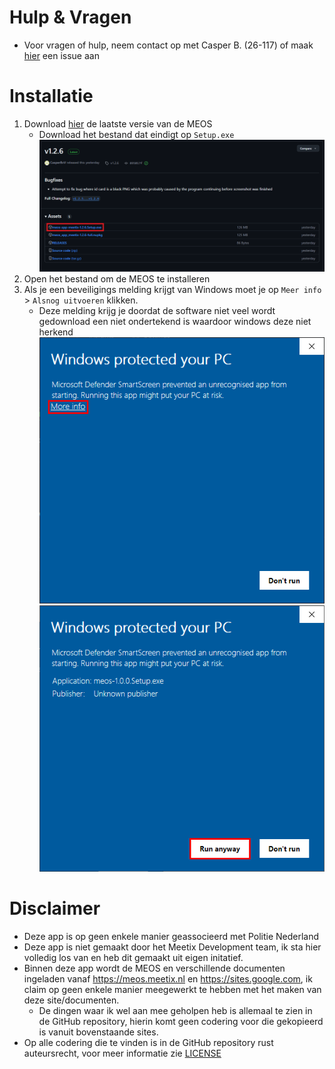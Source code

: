 # Hulp & Vragen
- Voor vragen of hulp, neem contact op met Casper B. (26-117) of maak [hier](https://github.com/CasperBvV/MEOS-App-Meetix/issues/new/choose) een issue aan

# Installatie

1. Download [hier](https://github.com/CasperBvV/MEOS-App-Meetix/releases/latest "Download pagina") de laatste versie van de MEOS
    - Download het bestand dat eindigt op `Setup.exe`
    ![Download pagina met setup bestand omcirkeld](setupFile.png)
2. Open het bestand om de MEOS te installeren
3. Als je een beveiligings melding krijgt van Windows moet je op `Meer info` > `Alsnog uitvoeren` klikken.  
    - Deze melding krijg je doordat de software niet veel wordt gedownload een niet ondertekend is waardoor windows deze niet herkend  
![Beveiligings Waarschuwing Windows 1](warning1.png)
![Beveiligings Waarschuwing Windows 2](warning2.png)

# Disclaimer
- Deze app is op geen enkele manier geassocieerd met Politie Nederland
- Deze app is niet gemaakt door het Meetix Development team, ik sta hier volledig los van en heb dit gemaakt uit eigen initatief.
- Binnen deze app wordt de MEOS en verschillende documenten ingeladen vanaf https://meos.meetix.nl en https://sites.google.com, ik claim op geen enkele manier meegewerkt te hebben met het maken van deze site/documenten.
    - De dingen waar ik wel aan mee geholpen heb is allemaal te zien in de GitHub repository, hierin komt geen codering voor die gekopieerd is vanuit bovenstaande sites.
- Op alle codering die te vinden is in de GitHub repository rust auteursrecht, voor meer informatie zie [LICENSE](LICENSE.md)
